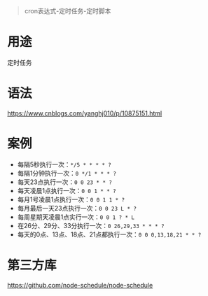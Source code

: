 > cron表达式-定时任务-定时脚本

# 用途
定时任务

# 语法
https://www.cnblogs.com/yanghj010/p/10875151.html

# 案例
* 每隔5秒执行一次：`*/5 * * * * ?`
* 每隔1分钟执行一次：`0 */1 * * * ?`
* 每天23点执行一次：`0 0 23 * * ?`
* 每天凌晨1点执行一次：`0 0 1 * * ?`
* 每月1号凌晨1点执行一次：`0 0 1 1 * ?`
* 每月最后一天23点执行一次：`0 0 23 L * ?`
* 每周星期天凌晨1点实行一次：`0 0 1 ? * L`
* 在26分、29分、33分执行一次：`0 26,29,33 * * * ?`
* 每天的0点、13点、18点、21点都执行一次：`0 0 0,13,18,21 * * ?`

# 第三方库
https://github.com/node-schedule/node-schedule
